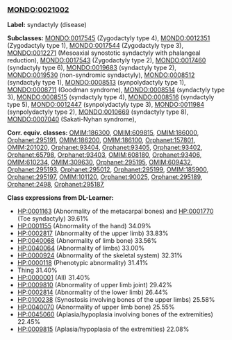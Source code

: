 
### [MONDO:0021002](http://purl.obolibrary.org/obo/MONDO_0021002)
**Label:** syndactyly (disease)

**Subclasses:** [MONDO:0017545](http://purl.obolibrary.org/obo/MONDO_0017545) (Zygodactyly type 4), [MONDO:0012351](http://purl.obolibrary.org/obo/MONDO_0012351) (Zygodactyly type 1), [MONDO:0017544](http://purl.obolibrary.org/obo/MONDO_0017544) (Zygodactyly type 3), [MONDO:0012271](http://purl.obolibrary.org/obo/MONDO_0012271) (Mesoaxial synostotic syndactyly with phalangeal reduction), [MONDO:0017543](http://purl.obolibrary.org/obo/MONDO_0017543) (Zygodactyly type 2), [MONDO:0017460](http://purl.obolibrary.org/obo/MONDO_0017460) (syndactyly type 6), [MONDO:0019683](http://purl.obolibrary.org/obo/MONDO_0019683) (syndactyly type 2), [MONDO:0019530](http://purl.obolibrary.org/obo/MONDO_0019530) (non-syndromic syndactyly), [MONDO:0008512](http://purl.obolibrary.org/obo/MONDO_0008512) (syndactyly type 1), [MONDO:0008513](http://purl.obolibrary.org/obo/MONDO_0008513) (synpolydactyly type 1), [MONDO:0008711](http://purl.obolibrary.org/obo/MONDO_0008711) (Goodman syndrome), [MONDO:0008514](http://purl.obolibrary.org/obo/MONDO_0008514) (syndactyly type 3), [MONDO:0008515](http://purl.obolibrary.org/obo/MONDO_0008515) (syndactyly type 4), [MONDO:0008516](http://purl.obolibrary.org/obo/MONDO_0008516) (syndactyly type 5), [MONDO:0012447](http://purl.obolibrary.org/obo/MONDO_0012447) (synpolydactyly type 3), [MONDO:0011984](http://purl.obolibrary.org/obo/MONDO_0011984) (synpolydactyly type 2), [MONDO:0010669](http://purl.obolibrary.org/obo/MONDO_0010669) (syndactyly type 8), [MONDO:0007040](http://purl.obolibrary.org/obo/MONDO_0007040) (Sakati-Nyhan syndrome), 

**Corr. equiv. classes:** [OMIM:186300](http://purl.obolibrary.org/obo/OMIM_186300), [OMIM:609815](http://purl.obolibrary.org/obo/OMIM_609815), [OMIM:186000](http://purl.obolibrary.org/obo/OMIM_186000), [Orphanet:295191](http://www.orpha.net/ORDO/Orphanet_295191), [OMIM:186200](http://purl.obolibrary.org/obo/OMIM_186200), [OMIM:186100](http://purl.obolibrary.org/obo/OMIM_186100), [Orphanet:157801](http://www.orpha.net/ORDO/Orphanet_157801), [OMIM:201020](http://purl.obolibrary.org/obo/OMIM_201020), [Orphanet:93404](http://www.orpha.net/ORDO/Orphanet_93404), [Orphanet:93405](http://www.orpha.net/ORDO/Orphanet_93405), [Orphanet:93402](http://www.orpha.net/ORDO/Orphanet_93402), [Orphanet:65798](http://www.orpha.net/ORDO/Orphanet_65798), [Orphanet:93403](http://www.orpha.net/ORDO/Orphanet_93403), [OMIM:608180](http://purl.obolibrary.org/obo/OMIM_608180), [Orphanet:93406](http://www.orpha.net/ORDO/Orphanet_93406), [OMIM:610234](http://purl.obolibrary.org/obo/OMIM_610234), [OMIM:309630](http://purl.obolibrary.org/obo/OMIM_309630), [Orphanet:295195](http://www.orpha.net/ORDO/Orphanet_295195), [OMIM:609432](http://purl.obolibrary.org/obo/OMIM_609432), [Orphanet:295193](http://www.orpha.net/ORDO/Orphanet_295193), [Orphanet:295012](http://www.orpha.net/ORDO/Orphanet_295012), [Orphanet:295199](http://www.orpha.net/ORDO/Orphanet_295199), [OMIM:185900](http://purl.obolibrary.org/obo/OMIM_185900), [Orphanet:295197](http://www.orpha.net/ORDO/Orphanet_295197), [OMIM:101120](http://purl.obolibrary.org/obo/OMIM_101120), [Orphanet:90025](http://www.orpha.net/ORDO/Orphanet_90025), [Orphanet:295189](http://www.orpha.net/ORDO/Orphanet_295189), [Orphanet:2498](http://www.orpha.net/ORDO/Orphanet_2498), [Orphanet:295187](http://www.orpha.net/ORDO/Orphanet_295187), 

**Class expressions from DL-Learner:**

- [HP:0001163](http://purl.obolibrary.org/obo/HP_0001163) (Abnormality of the metacarpal bones) and [HP:0001770](http://purl.obolibrary.org/obo/HP_0001770) (Toe syndactyly) 39.61%
- [HP:0001155](http://purl.obolibrary.org/obo/HP_0001155) (Abnormality of the hand) 34.09%
- [HP:0002817](http://purl.obolibrary.org/obo/HP_0002817) (Abnormality of the upper limb) 33.83%
- [HP:0040068](http://purl.obolibrary.org/obo/HP_0040068) (Abnormality of limb bone) 33.56%
- [HP:0040064](http://purl.obolibrary.org/obo/HP_0040064) (Abnormality of limbs) 33.00%
- [HP:0000924](http://purl.obolibrary.org/obo/HP_0000924) (Abnormality of the skeletal system) 32.31%
- [HP:0000118](http://purl.obolibrary.org/obo/HP_0000118) (Phenotypic abnormality) 31.41%
- Thing 31.40%
- [HP:0000001](http://purl.obolibrary.org/obo/HP_0000001) (All) 31.40%
- [HP:0009810](http://purl.obolibrary.org/obo/HP_0009810) (Abnormality of upper limb joint) 29.42%
- [HP:0002814](http://purl.obolibrary.org/obo/HP_0002814) (Abnormality of the lower limb) 26.44%
- [HP:0100238](http://purl.obolibrary.org/obo/HP_0100238) (Synostosis involving bones of the upper limbs) 25.58%
- [HP:0040070](http://purl.obolibrary.org/obo/HP_0040070) (Abnormality of upper limb bone) 25.55%
- [HP:0045060](http://purl.obolibrary.org/obo/HP_0045060) (Aplasia/hypoplasia involving bones of the extremities) 22.45%
- [HP:0009815](http://purl.obolibrary.org/obo/HP_0009815) (Aplasia/hypoplasia of the extremities) 22.08%


